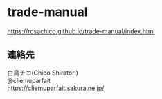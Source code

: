 # trade-manual
https://rosachico.github.io/trade-manual/index.html  

## 連絡先
白鳥チコ(Chico Shiratori)  
@cliemuparfait  
https://cliemuparfait.sakura.ne.jp/
